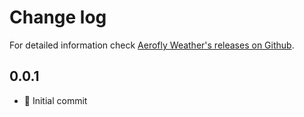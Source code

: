 Change log
==========

For detailed information check [Aerofly Weather's releases on Github](https://github.com/fboes/aerofly-weather/releases).

0.0.1
-----

* :pill: Initial commit
